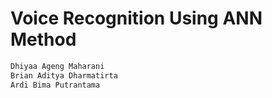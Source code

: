 # Voice Recognition Using ANN Method

```sh
Dhiyaa Ageng Maharani
Brian Aditya Dharmatirta
Ardi Bima Putrantama
```